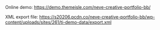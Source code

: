 Online demo: https://demo.themeisle.com/neve-creative-portfolio-bb/

XML export file: https://s20206.pcdn.co/neve-creative-portfolio-bb/wp-content/uploads/sites/261/ti-demo-data/export.xml